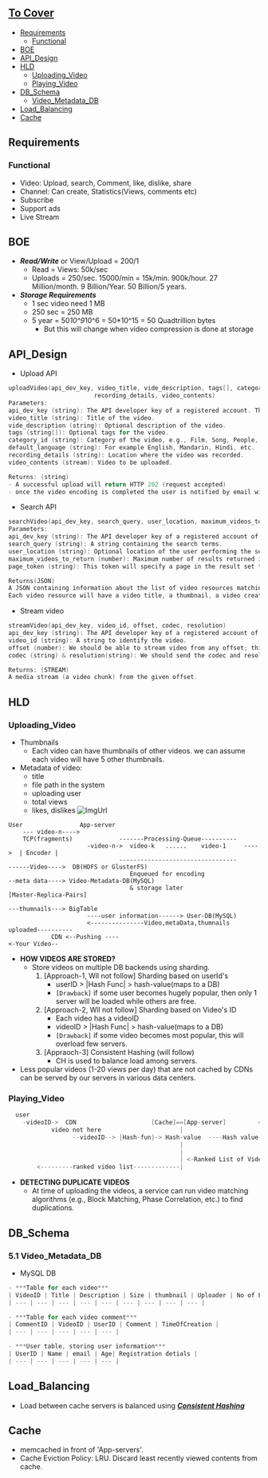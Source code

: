 ## [To Cover](/System-Design/Scalable/)

- [Requirements](#Requirements)
  - [Functional](#Functional)
- [BOE](#BOE)
- [API_Design](#API_Design)
- [HLD](#HLD)
  - [Uploading_Video](#Uploading_Video)
  - [Playing_Video](#Playing_Video)
- [DB_Schema](#DB_Schema)
  - [Video_Metadata_DB](#Video_Metadata_DB)
- [Load_Balancing](#Load_Balancing)
- [Cache](#Cache)

## Requirements
### Functional
  - Video: Upload, search, Comment, like, dislike, share
  - Channel: Can create, Statistics(Views, comments etc)
  - Subscribe
  - Support ads
  - Live Stream

## BOE
  - ***Read/Write*** or View/Upload = 200/1
    - Read = Views: 50k/sec
    - Uploads = 250/sec. 15000/min = 15k/min. 900k/hour. 27 Million/month. 9 Billion/Year. 50 Billion/5 years.
  - ***Storage Requirements***
    - 1 sec video need 1 MB
    - 250 sec = 250 MB
    - 5 year = 50*10^9*10^6 = 50*10^15 = 50 Quadtrillion bytes
      - But this will change when video compression is done at storage

## API_Design
- Upload API
```c
uploadVideo(api_dev_key, video_title, vide_description, tags[], category_id, default_language, 
                        recording_details, video_contents)
Parameters:                        
api_dev_key (string): The API developer key of a registered account. This will be used to, among other things, throttle users based on their allocated quota.
video_title (string): Title of the video.
vide_description (string): Optional description of the video.
tags (string[]): Optional tags for the video.
category_id (string): Category of the video, e.g., Film, Song, People, etc.
default_language (string): For example English, Mandarin, Hindi, etc.
recording_details (string): Location where the video was recorded.
video_contents (stream): Video to be uploaded.                

Returns: (string)
- A successful upload will return HTTP 202 (request accepted)
- once the video encoding is completed the user is notified by email with a link to access the video. 
```
- Search API
```c
searchVideo(api_dev_key, search_query, user_location, maximum_videos_to_return, page_token)
Parameters:
api_dev_key (string): The API developer key of a registered account of our service.
search_query (string): A string containing the search terms.
user_location (string): Optional location of the user performing the search.
maximum_videos_to_return (number): Maximum number of results returned in one request.
page_token (string): This token will specify a page in the result set that should be returned.

Returns(JSON)
A JSON containing information about the list of video resources matching the search query. 
Each video resource will have a video title, a thumbnail, a video creation date, and a view count.
```
- Stream video
```c
streamVideo(api_dev_key, video_id, offset, codec, resolution)
api_dev_key (string): The API developer key of a registered account of our service.
video_id (string): A string to identify the video.
offset (number): We should be able to stream video from any offset; this offset would be a time in seconds from the beginning of the video.
codec (string) & resolution(string): We should send the codec and resolution info in the API from the client to support play/pause from multiple devices. Imagine you are watching a video on your TV’s Netflix app, paused it, and started watching it on your phone’s Netflix app. In this case, you would need codec and resolution, as both these devices have a different resolution and use a different codec.

Returns: (STREAM)
A media stream (a video chunk) from the given offset.
```

## HLD
### Uploading_Video
- Thumbnails
  - Each video can have thumbnails of other videos. we can assume each video will have 5 other thumbnails.
- Metadata of video:
  - title
  - file path in the system
  - uploading user
  - total views
  - likes, dislikes
![ImgUrl](https://i.ibb.co/TqQghZ2/youtube.png)  
```
User                App-server        
    --- video-n---->
    TCP(fragments)             -------Processing-Queue----------
                      -video-n->  video-k   ......    video-1     ---->  | Encoder |
                               ---------------------------------                ------Video---->  DB(HDFS or GlusterFS)
                                  Enqueued for encoding                         --meta data----> Video-Metadata-DB(MySQL)
                                  & storage later                                                [Master-Replica-Pairs]
                                                                                ---thumnails---> BigTable
                      ----user information------> User-DB(MySQL)
                      <---------------Video,metaData,thumnails uploaded----------
            CDN <--Pushing ----
<-Your Video--
```

- **HOW VIDEOS ARE STORED?**
  - Store videos on multiple DB backends using sharding.
    1. [Approach-1, Wll not follow] Sharding based on userId's
        - userID > |Hash Func| > hash-value(maps to a DB)
        - `[Drawback]` if some user becomes hugely popular, then only 1 server will be loaded while others are free.
    2. [Approach-2, Wll not follow] Sharding based on Video's ID
        - Each video has a videoID
        - videoID > |Hash Func| > hash-value(maps to a DB)
        - `[Drawback]` if some video becomes most popular, this will overload few servers.
    3. [Appraoch-3] Consistent Hashing (will follow)
        - CH is used to balance load among servers.
- Less popular videos (1-20 views per day) that are not cached by CDNs can be served by our servers in various data centers.      

### Playing_Video
```c
  user        
    -videoID->  CDN                     [Cache]==[App-server]         <<<DB-servers>>       
            video not here                      |                         |
                  --videoID--> |Hash-fun|-> Hash-value  ----Hash value--> |
                                                |                         |
                                                |                       hash found at server1,server3..
                                                | <-Ranked List of Videos-|
        <---------ranked video list-------------|
```
      
- **DETECTING DUPLICATE VIDEOS**
  - At time of uploading the videos, a service can run video matching algorithms (e.g., Block Matching, Phase Correlation, etc.) to find duplications.

## DB_Schema
### 5.1 Video_Metadata_DB
- MySQL DB
```c
- ***Table for each video***
| VideoID | Title | Description | Size | thumbnail | Uploader | No of Likes | Dislikes | Views |
| --- | --- | --- | --- | --- | --- | --- | --- | --- |

- ***Table for each video comment***
| CommentID | VideoID | UserID | Comment | TimeOfCreation |
| --- | --- | --- | --- | --- |

- ***User table, storing user information***
| UserID | Name | email | Age| Registration detials |
| --- | --- | --- | --- | --- |
```

## Load_Balancing
- Load between cache servers is balanced using ***[Consistent Hashing](https://github.com/amitkumar50/Code-examples/blob/master/System-Design/Concepts/Hashing/Consistent_Hashing.md)***

## Cache
- memcached in front of 'App-servers'.
- Cache Eviction Policy: LRU. Discard least recently viewed contents from cache.


